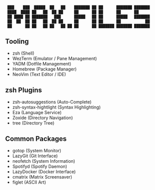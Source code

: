#

```zsh
 ███    ███  █████  ██   ██    ███████ ██ ██      ███████ ███████ 
 ████  ████ ██   ██  ██ ██     ██      ██ ██      ██      ██      
 ██ ████ ██ ███████   ███      █████   ██ ██      █████   ███████ 
 ██  ██  ██ ██   ██  ██ ██     ██      ██ ██      ██           ██ 
 ██      ██ ██   ██ ██   ██ ██ ██      ██ ███████ ███████ ███████ 
```

## Tooling

- zsh (Shell)
- WezTerm (Emulator / Pane Management)
- YADM (Dotfile Management)
- Homebrew (Package Manager)
- NeoVim (Text Editor / IDE)

## zsh Plugins

- zsh-autosuggestions (Auto-Complete)
- zsh-syntax-hightlight (Syntax Highlighting)
- Eza (Language Service)
- Zoxide (Directory Navigation)
- tree (Directory Tree)

## Common Packages

- gotop (System Monitor)
- LazyGit (Git Interface)
- neofetch (System Information)
- Spotifyd (Spotify Daemon)
- LazyDocker (Docker Interface)
- cmatrix (Matrix Screensaver)
- figlet (ASCII Art)
